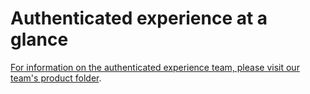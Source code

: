 # Authenticated experience at a glance

[For information on the authenticated experience team, please visit our team's product folder](https://github.com/department-of-veterans-affairs/va.gov-team/tree/master/products/identity-personalization#readme).
